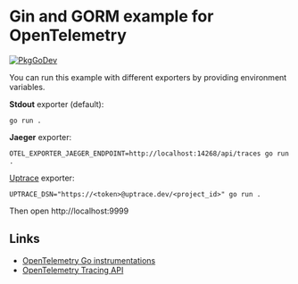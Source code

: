 # Gin and GORM example for OpenTelemetry

[![PkgGoDev](https://pkg.go.dev/badge/go.opentelemetry.io/contrib/instrumentation/github.com/gin-gonic/gin/otelgin)](https://pkg.go.dev/go.opentelemetry.io/contrib/instrumentation/github.com/gin-gonic/gin/otelgin)

You can run this example with different exporters by providing environment variables.

**Stdout** exporter (default):

```shell
go run .
```

**Jaeger** exporter:

```shell
OTEL_EXPORTER_JAEGER_ENDPOINT=http://localhost:14268/api/traces go run .
```

[Uptrace](https://github.com/uptrace/uptrace/) exporter:

```shell
UPTRACE_DSN="https://<token>@uptrace.dev/<project_id>" go run .
```

Then open http://localhost:9999

## Links

- [OpenTelemetry Go instrumentations](https://opentelemetry.uptrace.dev/instrumentations/?lang=go)
- [OpenTelemetry Tracing API](https://opentelemetry.uptrace.dev/guide/go-tracing.html)
